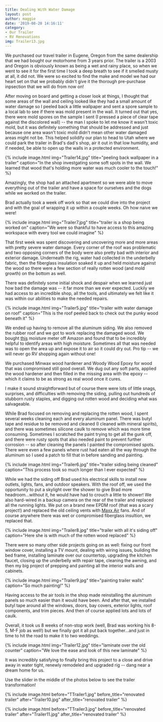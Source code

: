 ```yaml
---
title: Dealing With Water Damage
layout: post
author: maggie
date: '2019-08-20 14:16:11'
category:
- Our Trailer
- RV Renovations
img: Trailer13.jpg
---
```


We purchased our travel trailer in Eugene, Oregon from the same dealership that we had bought our motorhome from 3 years prior. The trailer is a 2003 and Oregon is obviously known as being a wet and rainy place, so when we went to see it for the first time I took a deep breath to see if it smelled musty at all, it did not. We were so excited to find the make and model we had our heart set on that we probably didn't give it the thorough pre-purchase inpsection that we will do from now on!

After moving on board and getting a closer look at things, I thought that some areas of the wall and ceiling looked like they had a small amount of water damage so I peeled back a little wallpaper and sent a spore sample to a local lab to see if there was mold present in the wall. It turned out that yes, there were mold spores on the sample I sent (I pressed a piece of clear tape against the discolored wall) -- the man I spoke to let me know it wasn't toxic mold, but it was definitely something that should be addressed and just because one area wasn't toxic mold didn't mean other water damaged areas might not be. This helped solidify our plan to head to Utah where we could park the trailer in Brad's dad's shop, air it out in that low humidity, and if needed, be able to open up the walls in a protected environment.

{% include image.html img="Trailer14.jpg" title="peeling back wallpaper in a trailer" caption="In the shop investgating some soft spots in the wall. We learned that wood that's holding more water was much cooler to the touch!" %}


Amazingly, the shop had an attached apartment so we were able to move everything out of the trailer and have a space for ourselves and the dogs while we worked on the trailer.

Brad actually took a week off work so that we could dive into the project and with the goal of wrapping it up within a couple weeks. Oh how naive we were!

{% include image.html img="Trailer7.jpg" title="trailer is a shop being worked on" caption="We were so thankful to have access to this amazing workspace with every tool we could imagine" %}

That first week was spent discovering and uncovering more and more areas with pretty severe water damage. Every corner of the roof was problematic and two opposing corners of the body were also pretty bad with interior and exterior damage. Underneath the rig, water had collected in the underbelly fabric, then the fiberglass insulation soaked it up and held moisture against the wood so there were a few section of really rotten wood (and mold growth) on the bottom as well.

There was definitely some initial shock and despair when we learned just how bad the damage was -- it far more than we ever expected. Luckily we had access to an incredible shop, all the tools, and ultimately we felt like it was within our abilities to make the needed repairs.

{% include image.html img="Trailer5.jpg" title="trailer with water damage on roof" caption="This is the roof peeled back to check out the punky wood beneath it" %}

We ended up having to remove all the aluminum siding. We also removed the rubber roof and we got to work replacing the damaged wood. We bought [this]( https://amzn.to/2KfX2po) moisture meter off Amazon and found that to be incredibly helpful to identify areas with high moisture. Sometimes all that was needed was to open the area up and expose it to air so it could dry out. Pro tip -- we will never go RV shopping again without one!

We purchased Minwax wood hardener and Woody Wood Epoxy for wood that was compromised still good overall. We dug out any soft parts, applied the wood hardener and then filled in the missing area with the epoxy -- which it claims to be as strong as real wood once it cures.

I make it sound straightforward but of course there were lots of little snags, surprises, and difficulties with removing the siding, pulling out hundreds of stubborn rusty staples, and digging out rotten wood and deciding what was salvageable.

While Brad focused on removing and replacing the rotten wood, I spent several weeks cleaning each and every aluminum panel. There was butyl tape and residue to be removed and cleaned (I cleaned with mineral spirits), and there was sometimes silicone caulk to remove which was more time consuming. Sometimes I scratched the paint trying to get all the gunk off, and there were rusty spots that also needed paint to prevent further corrosion -- so after cleaning the panels I painted the compromised spots. There were even a few panels where rust had eaten all the way through the aluminum so I used a patch to fill that in before sanding and painting.

{% include image.html img="Trailer6.jpg" title="trailer siding being cleaned" caption="This process took so much longer than I ever expected" %}

While we had the siding off Brad used his electrical skills to install new outlets, lights, fans, and outdoor speakers. With the roof off, we used the opportunity to put a skylight over the shower to give Brad more headroom...without it, he would have had to crouch a little to shower! We also hard-wired in a backup camera on the rear of the trailer and replaced all the running lights. We put on a brand new EPDM roof (that was a scary project!) and replaced the old ceiling vents with [Maxx Air](https://amzn.to/31jctD1) fans. And of course anywhere there was wet or compromised fiberglass insultion, we replaced that.

{% include image.html img="Trailer8.jpg" title="trailer with all it's siding off" caption="Here she is with much of the rotten wood replaced" %}

There were so many other side projects going on as well: fixing our front window cover, installing a TV mount, dealing with wiring issues, building the bed frame, installing laminate over our countertop, upgrading the kitchen faucet, closing up the underbelly with repair tape, cleaning the awning, and then my big project of prepping and painting all the interior walls and cabinets.

{% include image.html img="Trailer9.jpg" title="painting trailer walls" caption="So much painting!" %}

Having access to the air tools in the shop made reinstalling the aluminum panels so much easier than it would have been. And after that, we installed butyl tape around all the windows, doors, bay covers, exterior lights, roof components, and trim pieces. And then of course applied lots and lots of caulk.

Overall, it took us 8 weeks of non-stop work (well, Brad was working his 8-5, M-F job as well!) but we finally got it all put back together...and just in time to hit the road to make it to two weddings.

{% include image.html img="Trailer12.jpg" title="laminate over the old counter" caption="We love the ease and look of this new laminate" %}

It was incredibly satisfying to finally bring this project to a close and drive away in water tight, renewly remodeled and upgraded rig -- dang near a dream home for us.

Use the slider in the middle of the photos below to see the trailer transformation!


{% include image.html before="TTrailer1.jpg" before_title="renovated trailer" after="Trailer10.jpg" after_title="renovated trailer" %}


{% include image.html before="TTrailer3.jpg" before_title="renovated trailer" after="Trailer11.jpg" after_title="renovated trailer" %}